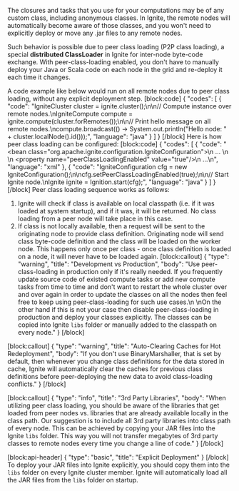 The closures and tasks that you use for your computations may be of any custom class, including anonymous classes. In Ignite, the remote nodes will automatically become aware of those classes, and you won't need to explicitly deploy or move any .jar files to any remote nodes. 

Such behavior is possible due to peer class loading (P2P class loading), a special **distributed  ClassLoader** in Ignite for inter-node byte-code exchange. With peer-class-loading enabled, you don't have to manually deploy your Java or Scala code on each node in the grid and re-deploy it each time it changes.

A code example like below would run on all remote nodes due to peer class loading, without any explicit deployment step.
[block:code]
{
  "codes": [
    {
      "code": "IgniteCluster cluster = ignite.cluster();\n\n// Compute instance over remote nodes.\nIgniteCompute compute = ignite.compute(cluster.forRemotes());\n\n// Print hello message on all remote nodes.\ncompute.broadcast(() -> System.out.println(\"Hello node: \" + cluster.localNode().id()));",
      "language": "java"
    }
  ]
}
[/block]
Here is how peer class loading can be configured:
[block:code]
{
  "codes": [
    {
      "code": "<bean class=\"org.apache.ignite.configuration.IgniteConfiguration\">\n    ...   \n    <!-- Explicitly enable peer class loading. -->\n    <property name=\"peerClassLoadingEnabled\" value=\"true\"/>\n    ...\n</bean>",
      "language": "xml"
    },
    {
      "code": "IgniteConfiguration cfg = new IgniteConfiguration();\n\ncfg.setPeerClassLoadingEnabled(true);\n\n// Start Ignite node.\nIgnite ignite = Ignition.start(cfg);",
      "language": "java"
    }
  ]
}
[/block]
Peer class loading sequence works as follows:
1. Ignite will check if class is available on local classpath (i.e. if it was loaded at system startup), and if it was, it will be returned. No class loading from a peer node will take place in this case.
2. If class is not locally available, then a request will be sent to the originating node to provide class definition. Originating node will send class byte-code definition and the class will be loaded on the worker node. This happens only once per class - once class definition is loaded on a node, it will never have to be loaded again.
[block:callout]
{
  "type": "warning",
  "title": "Development vs Production",
  "body": "Use peer-class-loading in production only if it's really needed. If you frequently update source code of existed compute tasks or add new compute tasks from time to time and don't want to restart the whole cluster over and over again in order to update the classes on all the nodes then feel free to keep using peer-class-loading for such use cases.\n \nOn the other hand if this is not your case then disable peer-class-loading in production and deploy your classes explicitly. The classes can be copied into Ignite `libs` folder or manually added to the classpath on every node."
}
[/block]

[block:callout]
{
  "type": "warning",
  "title": "Auto-Clearing Caches for Hot Redeployment",
  "body": "If you don't use BinaryMarshaller, that is set by default, then whenever you change class definitions for the data stored in cache, Ignite will automatically clear the caches for previous class definitions before peer-deploying the new data to avoid class-loading conflicts."
}
[/block]

[block:callout]
{
  "type": "info",
  "title": "3rd Party Libraries",
  "body": "When utilizing peer class loading, you should be aware of the libraries that get loaded from peer nodes vs. libraries that are already available locally in the class path. Our suggestion is to include all 3rd party libraries into class path of every node. This can be achieved by copying your JAR files into the Ignite `libs` folder. This way you will not transfer megabytes of 3rd party classes to remote nodes every time you change a line of code."
}
[/block]

[block:api-header]
{
  "type": "basic",
  "title": "Explicit Deployment"
}
[/block]
To deploy your JAR files into Ignite explicitly, you should copy them into the `libs` folder on every Ignite cluster member. Ignite will automatically load all the JAR files from the `libs` folder on startup.